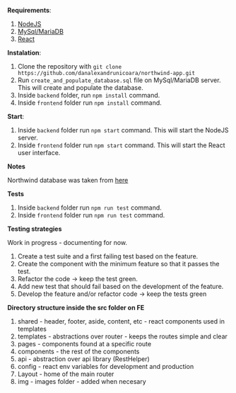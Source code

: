 **Requirements**:

1. [NodeJS](https://nodejs.org/en/)
2. [MySql/MariaDB](https://dev.mysql.com/downloads/)
3. [React](https://reactjs.org/)

**Instalation**:

1. Clone the repository with `git clone https://github.com/danalexandrunicoara/northwind-app.git`
2. Run `create_and_populate_database.sql` file on MySql/MariaDB server. This will create and populate the database.
3. Inside `backend` folder, run `npm install` command.
4. Inside `frontend` folder run `npm install` command.

**Start**:

1. Inside `backend` folder run `npm start` command. This will start the NodeJS server.
2. Inside `frontend` folder run `npm start` command. This will start the React user interface.

**Notes**

Northwind database was taken from [here](https://github.com/jpwhite3/northwind-MySQL)

**Tests**

1. Inside `backend` folder run `npm run test` command.
2. Inside `frontend` folder run `npm run test` command.

**Testing strategies**

Work in progress - documenting for now.

1. Create a test suite and a first failing test based on the feature. 
2. Create the component with the minimum feature so that it passes the test.
3. Refactor the code -> keep the test green.
4. Add new test that should fail based on the development of the feature.
5. Develop the feature and/or refactor code -> keep the tests green


**Directory structure inside the src folder on FE**

1. shared - header, footer, aside, content, etc - react components used in templates
2. templates - abstractions over router - keeps the routes simple and clear 
3. pages - components found at a specific route 
4. components - the rest of the components
5. api - abstraction over api library (RestHelper)
6. config - react env variables for development and production
7. Layout - home of the main router
8. img - images folder - added when necesary
